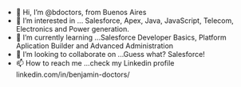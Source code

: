 - 👋 Hi, I’m @bdoctors, from Buenos Aires
- 👀 I’m interested in ... Salesforce, Apex, Java, JavaScript, Telecom, Electronics and Power generation.
- 🌱 I’m currently learning ...Salesforce Developer Basics, Platform Aplication Builder and Advanced Administration
- 💞️ I’m looking to collaborate on ...Guess what? Salesforce!
- 📫 How to reach me ...check my Linkedin profile linkedin.com/in/benjamin-doctors/

<!---
bdoctors/bdoctors is a ✨ special ✨ repository because its `README.md` (this file) appears on your GitHub profile.
You can click the Preview link to take a look at your changes.
--->
